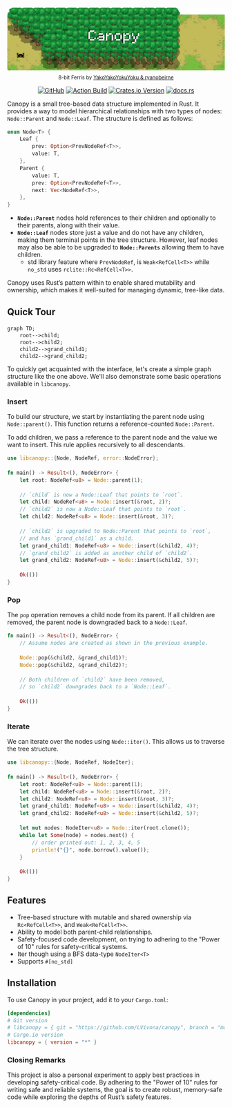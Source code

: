 <p align="center">
  <picture>
    <img alt="Canopy" src="https://github.com/LVivona/canopy/blob/main/.github/assets/banner.png?raw=true" style="max-width: 100%;">
  </picture>
  <br/>

  <sub>
    8-bit Ferris by <a href="https://users.rust-lang.org/t/ferris-as-an-8-bit-sprite/25346">YakoYakoYokuYoku & ryanobeirne</a>
  </sub>
  <br/>
</p>

 <p align="center">
    <a href="https://github.com/LVivona/canopy/blob/main/LICENCE.md"><img alt="GitHub" src="https://img.shields.io/badge/licence-MIT Licence-blue"></a>
    <a href="https://github.com/LVivona/canopy/actions/workflows/rust.yml"><img alt="Action Build" src="https://img.shields.io/github/actions/workflow/status/LVivona/canopy/rust.yml?branch=main"></a>
   <a href="https://crates.io/crates/libcanopy"><img alt="Crates.io Version" src="https://img.shields.io/crates/v/libcanopy"></a>
   <a href="https://docs.rs/libcanopy"><img alt="docs.rs" src="https://img.shields.io/badge/rust-docs.rs-blue?logo=rust"></a>
  


</p>


Canopy is a small tree-based data structure implemented in Rust. It provides a way to model hierarchical relationships with two types of nodes: `Node::Parent` and `Node::Leaf`. The structure is defined as follows:

```rust
enum Node<T> {
    Leaf {
        prev: Option<PrevNodeRef<T>>,
        value: T,
    },
    Parent {
        value: T,
        prev: Option<PrevNodeRef<T>>,
        next: Vec<NodeRef<T>>,
    },
}
```

- **`Node::Parent`** nodes hold references to their children and optionally to their parents, along with their value.
- **`Node::Leaf`** nodes store just a value and do not have any children, making them terminal points in the tree structure. However, leaf nodes may also be able to be upgraded to **`Node::Parents`** allowing them to have children.
  - std library feature where ``PrevNodeRef``, is ``Weak<RefCell<T>>`` while `no_std` uses `rclite::Rc<RefCell<T>>`.

Canopy uses Rust’s pattern within to enable shared mutability and ownership, which makes it well-suited for managing dynamic, tree-like data.

## Quick Tour

```mermaid
graph TD;
    root-->child;
    root-->child2;
    child2-->grand_child1;
    child2-->grand_child2;
```

To quickly get acquainted with the interface, let's create a simple graph structure like the one above. We'll also demonstrate some basic operations available in `libcanopy`.

### **Insert**
To build our structure, we start by instantiating the parent node using `Node::parent()`. This function returns a reference-counted `Node::Parent`.

To add children, we pass a reference to the parent node and the value we want to insert. This rule applies recursively to all descendants.

```rust
use libcanopy::{Node, NodeRef, error::NodeError};

fn main() -> Result<(), NodeError> {
    let root: NodeRef<u8> = Node::parent(1);
    
    // `child` is now a Node::Leaf that points to `root`.
    let child: NodeRef<u8> = Node::insert(&root, 2)?;
    // `child2` is now a Node::Leaf that points to `root`.
    let child2: NodeRef<u8> = Node::insert(&root, 3)?;

    // `child2` is upgraded to Node::Parent that points to `root`,
    // and has `grand_child1` as a child.
    let grand_child1: NodeRef<u8> = Node::insert(&child2, 4)?;
    // `grand_child2` is added as another child of `child2`.
    let grand_child2: NodeRef<u8> = Node::insert(&child2, 5)?;
    
    Ok(())
}
```

### **Pop**
The `pop` operation removes a child node from its parent. If all children are removed, the parent node is downgraded back to a `Node::Leaf`.

```rust
fn main() -> Result<(), NodeError> {
    // Assume nodes are created as shown in the previous example.
    
    Node::pop(&child2, &grand_child1)?;
    Node::pop(&child2, &grand_child2)?;
    
    // Both children of `child2` have been removed,
    // so `child2` downgrades back to a `Node::Leaf`.
    
    Ok(())
}
```

### **Iterate**
We can iterate over the nodes using `Node::iter()`. This allows us to traverse the tree structure.

```rust
use libcanopy::{Node, NodeRef, NodeIter};

fn main() -> Result<(), NodeError> {
    let root: NodeRef<u8> = Node::parent(1);
    let child: NodeRef<u8> = Node::insert(&root, 2)?;
    let child2: NodeRef<u8> = Node::insert(&root, 3)?;
    let grand_child1: NodeRef<u8> = Node::insert(&child2, 4)?;
    let grand_child2: NodeRef<u8> = Node::insert(&child2, 5)?;

    let mut nodes: NodeIter<u8> = Node::iter(root.clone());
    while let Some(node) = nodes.next() {
        // order printed out: 1, 2, 3, 4, 5
        println!("{}", node.borrow().value());
    }
    
    Ok(())
}
```

## Features

- Tree-based structure with mutable and shared ownership via `Rc<RefCell<T>>`, and `Weak<RefCell<T>>`.
- Ability to model both parent-child relationships.
- Safety-focused code development, on trying to adhering to the "Power of 10" rules for safety-critical systems.
- Iter though using a BFS data-type `NodeIter<T>`
- Supports `#[no_std]`

## Installation

To use Canopy in your project, add it to your `Cargo.toml`:

```toml
[dependencies]
# Git version
# libcanopy = { git = "https://github.com/LVivona/canopy", branch = "main" }
# Cargo.io version
libcanopy = { version = "*" }


```

### Closing Remarks

This project is also a personal experiment to apply best practices in developing safety-critical code. By adhering to the "Power of 10" rules for writing safe and reliable systems, the goal is to create robust, memory-safe code while exploring the depths of Rust’s safety features.
